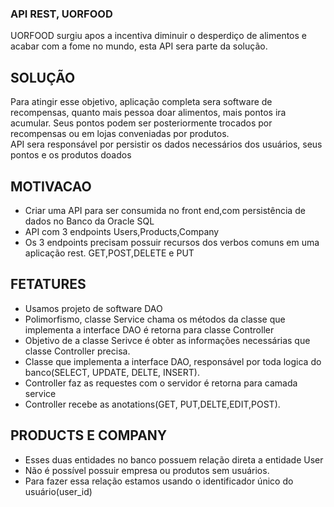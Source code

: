 ### API REST, UORFOOD
UORFOOD surgiu apos a incentiva diminuir o desperdiço de alimentos e acabar com a fome no mundo, esta API sera parte da solução.

## SOLUÇÃO
Para atingir esse objetivo, aplicação completa sera software de recompensas, quanto mais pessoa doar alimentos, mais pontos ira acumular. Seus pontos podem ser posteriormente trocados por recompensas ou em lojas conveniadas por produtos.</br>
API sera responsável por persistir os dados necessários dos usuários, seus pontos e os produtos doados

## MOTIVACAO
- Criar uma API para ser consumida no front end,com persistência de dados no Banco da Oracle SQL
- API com 3 endpoints  Users,Products,Company
- Os 3 endpoints precisam  possuir recursos dos verbos comuns em uma aplicação rest. GET,POST,DELETE e PUT

## FETATURES
- Usamos projeto de software DAO
- Polimorfismo, classe Service chama os métodos da classe que implementa a interface DAO é retorna para classe Controller
- Objetivo de a classe Serivce  é  obter as informações necessárias que classe Controller precisa.
- Classe que implementa a interface DAO,  responsável por toda logica do banco(SELECT, UPDATE, DELTE, INSERT).
- Controller faz as requestes com o servidor  é  retorna  para camada service
- Controller recebe as anotations(GET, PUT,DELTE,EDIT,POST).

## PRODUCTS E COMPANY
- Esses duas entidades no banco possuem relação direta a entidade User
- Não  é  possível possuir empresa ou produtos sem usuários.
- Para fazer essa relação estamos usando o identificador único do usuário(user_id)







